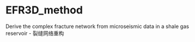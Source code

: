 # EFR3D_method
Derive the complex fracture network from microseismic data in a shale gas reservoir - 裂缝网络重构
